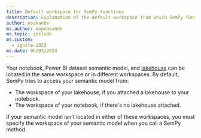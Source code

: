```yaml
---
title: Default workspace for SemPy functions
description: Explanation of the default workspace from which SemPy functions read semantic models (Power BI datasets)
author: msakande
ms.author: mopeakande
ms.topic: include
ms.custom:
  - ignite-2023
ms.date: 06/03/2024
---
```


Your notebook, Power BI dataset semantic model, and [lakehouse](/fabric/data-engineering/lakehouse-overview) can be located in the same workspace or in different workspaces. By default, SemPy tries to access your semantic model from:

- The workspace of your lakehouse, if you attached a lakehouse to your notebook.
- The workspace of your notebook, if there's no lakehouse attached.

If your semantic model isn't located in either of these workspaces, you must specify the workspace of your semantic model when you call a SemPy method.
